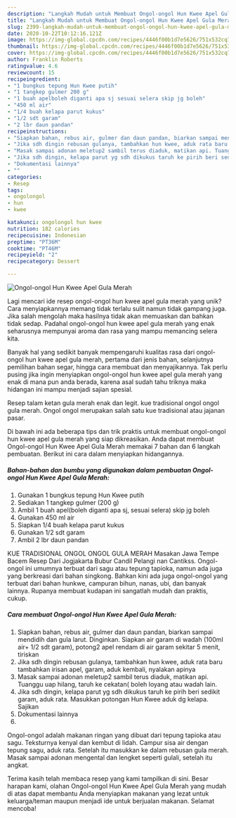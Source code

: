 ```yaml
---
description: "Langkah Mudah untuk Membuat Ongol-ongol Hun Kwee Apel Gula Merah, Bisa Manjain Lidah"
title: "Langkah Mudah untuk Membuat Ongol-ongol Hun Kwee Apel Gula Merah, Bisa Manjain Lidah"
slug: 2399-langkah-mudah-untuk-membuat-ongol-ongol-hun-kwee-apel-gula-merah-bisa-manjain-lidah
date: 2020-10-22T10:12:16.121Z
image: https://img-global.cpcdn.com/recipes/4446f00b1d7e5626/751x532cq70/ongol-ongol-hun-kwee-apel-gula-merah-foto-resep-utama.jpg
thumbnail: https://img-global.cpcdn.com/recipes/4446f00b1d7e5626/751x532cq70/ongol-ongol-hun-kwee-apel-gula-merah-foto-resep-utama.jpg
cover: https://img-global.cpcdn.com/recipes/4446f00b1d7e5626/751x532cq70/ongol-ongol-hun-kwee-apel-gula-merah-foto-resep-utama.jpg
author: Franklin Roberts
ratingvalue: 4.6
reviewcount: 15
recipeingredient:
- "1 bungkus tepung Hun Kwee putih"
- "1 tangkep gulmer 200 g"
- "1 buah apelboleh diganti apa sj sesuai selera skip jg boleh"
- "450 ml air"
- "1/4 buah kelapa parut kukus"
- "1/2 sdt garam"
- "2 lbr daun pandan"
recipeinstructions:
- "Siapkan bahan, rebus air, gulmer dan daun pandan, biarkan sampai mendidih dan gula larut. Dinginkan. Siapkan air garam di wadah (100ml air+ 1/2 sdt garam), potong2 apel rendam di air garam sekitar 5 menit, tiriskan"
- "Jika sdh dingin rebusan gulanya, tambahkan hun kwee, aduk rata baru tambahkan irisan apel, garam, aduk kembali, nyalakan apinya"
- "Masak sampai adonan meletup2 sambil terus diaduk, matikan api. Tuanggu uap hilang, taruh ke cekatan( boleh loyang atau wadah lain."
- "Jika sdh dingin, kelapa parut yg sdh dikukus taruh ke pirih beri sedikit garam, aduk rata. Masukkan potongan Hun Kwee aduk dg kelapa. Sajikan"
- "Dokumentasi lainnya"
- ""
categories:
- Resep
tags:
- ongolongol
- hun
- kwee

katakunci: ongolongol hun kwee 
nutrition: 182 calories
recipecuisine: Indonesian
preptime: "PT36M"
cooktime: "PT46M"
recipeyield: "2"
recipecategory: Dessert

---
```



![Ongol-ongol Hun Kwee Apel Gula Merah](https://img-global.cpcdn.com/recipes/4446f00b1d7e5626/751x532cq70/ongol-ongol-hun-kwee-apel-gula-merah-foto-resep-utama.jpg)

Lagi mencari ide resep ongol-ongol hun kwee apel gula merah yang unik? Cara menyiapkannya memang tidak terlalu sulit namun tidak gampang juga. Jika salah mengolah maka hasilnya tidak akan memuaskan dan bahkan tidak sedap. Padahal ongol-ongol hun kwee apel gula merah yang enak seharusnya mempunyai aroma dan rasa yang mampu memancing selera kita.

Banyak hal yang sedikit banyak mempengaruhi kualitas rasa dari ongol-ongol hun kwee apel gula merah, pertama dari jenis bahan, selanjutnya pemilihan bahan segar, hingga cara membuat dan menyajikannya. Tak perlu pusing jika ingin menyiapkan ongol-ongol hun kwee apel gula merah yang enak di mana pun anda berada, karena asal sudah tahu triknya maka hidangan ini mampu menjadi sajian spesial.

Resep talam ketan gula merah enak dan legit. kue tradisional ongol ongol gula merah. Ongol ongol merupakan salah satu kue tradisional atau jajanan pasar.


Di bawah ini ada beberapa tips dan trik praktis untuk membuat ongol-ongol hun kwee apel gula merah yang siap dikreasikan. Anda dapat membuat Ongol-ongol Hun Kwee Apel Gula Merah memakai 7 bahan dan 6 langkah pembuatan. Berikut ini cara dalam menyiapkan hidangannya.

<!--inarticleads1-->

##### Bahan-bahan dan bumbu yang digunakan dalam pembuatan Ongol-ongol Hun Kwee Apel Gula Merah:

1. Gunakan 1 bungkus tepung Hun Kwee putih
1. Sediakan 1 tangkep gulmer (200 g)
1. Ambil 1 buah apel(boleh diganti apa sj, sesuai selera) skip jg boleh
1. Gunakan 450 ml air
1. Siapkan 1/4 buah kelapa parut kukus
1. Gunakan 1/2 sdt garam
1. Ambil 2 lbr daun pandan


KUE TRADISIONAL ONGOL ONGOL GULA MERAH Masakan Jawa Tempe Bacem Resep Dari Jogjakarta Bubur Candil Pelangi nan Cantikss. Ongol-ongol ini umumnya terbuat dari sagu atau tepung tapioka, namun ada juga yang berkreasi dari bahan singkong. Bahkan kini ada juga ongol-ongol yang terbuat dari bahan hunkwe, campuran bihun, nanas, ubi, dan banyak lainnya. Rupanya membuat kudapan ini sangatlah mudah dan praktis, cukup. 

<!--inarticleads2-->

##### Cara membuat Ongol-ongol Hun Kwee Apel Gula Merah:

1. Siapkan bahan, rebus air, gulmer dan daun pandan, biarkan sampai mendidih dan gula larut. Dinginkan. Siapkan air garam di wadah (100ml air+ 1/2 sdt garam), potong2 apel rendam di air garam sekitar 5 menit, tiriskan
1. Jika sdh dingin rebusan gulanya, tambahkan hun kwee, aduk rata baru tambahkan irisan apel, garam, aduk kembali, nyalakan apinya
1. Masak sampai adonan meletup2 sambil terus diaduk, matikan api. Tuanggu uap hilang, taruh ke cekatan( boleh loyang atau wadah lain.
1. Jika sdh dingin, kelapa parut yg sdh dikukus taruh ke pirih beri sedikit garam, aduk rata. Masukkan potongan Hun Kwee aduk dg kelapa. Sajikan
1. Dokumentasi lainnya
1. 


Ongol-ongol adalah makanan ringan yang dibuat dari tepung tapioka atau sagu. Teksturnya kenyal dan kembut di lidah. Campur sisa air dengan tepung sagu, aduk rata. Setelah itu masukkan ke dalam rebusan gula merah. Masak sampai adonan mengental dan lengket seperti gulali, setelah itu angkat. 

Terima kasih telah membaca resep yang kami tampilkan di sini. Besar harapan kami, olahan Ongol-ongol Hun Kwee Apel Gula Merah yang mudah di atas dapat membantu Anda menyiapkan makanan yang lezat untuk keluarga/teman maupun menjadi ide untuk berjualan makanan. Selamat mencoba!

